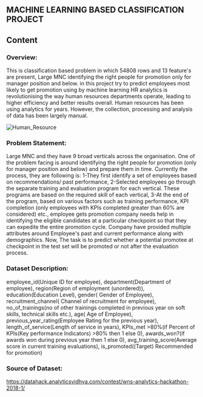 ## MACHINE LEARNING BASED CLASSIFICATION PROJECT

## Content

### Overview:
This is classification based problem in which 54808 rows and 13 feature's are present, Large MNC identifying the right people for promotion only for manager position and below.
in this project try to predict employees most likely to get promotion using by machine learning HR analytics is revolutionising the way human resources departments operate, leading to higher efficiency and better results overall. Human resources has been using analytics for years. However, the collection, processing and analysis of data has been largely manual.

![Human_Resource](https://user-images.githubusercontent.com/66259814/102377775-0f361880-3feb-11eb-83cf-897a2a507299.png)


### Problem Statement:
Large MNC and they have 9 broad verticals across the organisation. One of the problem facing is around identifying the right people for promotion (only for manager position and below) and prepare them in time. Currently the process, they are following is:
1-They first identify a set of employees based on recommendations/ past performance, 2-Selected employees go through the separate training and evaluation program for each vertical. These programs are based on the required skill of each vertical, 3-At the end of the program, based on various factors such as training performance, KPI completion (only employees with KPIs completed greater than 60% are considered) etc., employee gets promotion company needs  help in identifying the eligible candidates at a particular checkpoint so that they can expedite the entire promotion cycle. 
Company have provided multiple attributes around Employee's past and current performance along with demographics. Now, The task is to predict whether a potential promotee at checkpoint in the test set will be promoted or not after the evaluation process.


### Dataset Description: 
employee_id(Unique ID for employee), department(Department of employee), region(Region of employment (unordered)), education(Education Level), gender( Gender of Employee), recruitment_channel( Channel of recruitment for employee), no_of_trainings(no of other trainings completed in previous year on soft skills, technical skills etc.), age( Age of Employee), previous_year_rating(Employee Rating for the previous year), length_of_service(Length of service in years), KPIs_met >80%(if Percent of KPIs(Key performance Indicators) >80% then 1 else 0), awards_won?(if awards won during previous year then 1 else 0), avg_training_score(Average score in current training evaluations), is_promoted((Target) Recommended for promotion)

### Source of Dataset:
https://datahack.analyticsvidhya.com/contest/wns-analytics-hackathon-2018-1/
